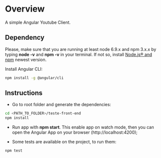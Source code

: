 # Overview
A simple Angular Youtube Client.

## Dependency
Please, make sure that you are running at least node 6.9.x and npm 3.x.x by typing **node -v** and **npm -v** in your terminal. If not so, install [Node.js® and npm](https://nodejs.org/en/download/) newest version.

Install Angular CLI:

```bash
npm install -g @angular/cli
```

## Instructions
- Go to root folder and generate the dependencies:
```bash
cd <PATH_TO_FOLDER>/teste-front-end
npm install
```

- Run app with **npm start**. This enable app on watch mode, then you can open the Angular App on your browser (http://localhost:4200); 

- Some tests are available on the project, to run them:
```bash
npm test
```
